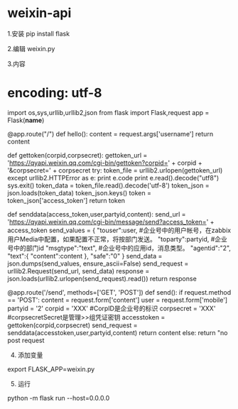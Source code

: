# weixin-api

1.安装
pip install flask

2.编辑
weixin.py

3.内容

# encoding: utf-8
import os,sys,urllib,urllib2,json
from flask import Flask,request
app = Flask(__name__)

@app.route("/")
def hello():
    content = request.args['username']
    return content


def gettoken(corpid,corpsecret):
    gettoken_url = 'https://qyapi.weixin.qq.com/cgi-bin/gettoken?corpid=' + corpid + '&corpsecret=' + corpsecret
    try:
        token_file = urllib2.urlopen(gettoken_url)
    except urllib2.HTTPError as e:
        print e.code
        print e.read().decode("utf8")
        sys.exit()
    token_data = token_file.read().decode('utf-8')
    token_json = json.loads(token_data)
    token_json.keys()
    token = token_json['access_token']
    return token


def senddata(access_token,user,partyid,content):
    send_url = 'https://qyapi.weixin.qq.com/cgi-bin/message/send?access_token=' + access_token
    send_values = {
        "touser":user,    #企业号中的用户帐号，在zabbix用户Media中配置，如果配置不正常，将按部门发送。
        "toparty":partyid,    #企业号中的部门id
        "msgtype":"text",  #企业号中的应用id，消息类型。
        "agentid":"2",
        "text":{
            "content":content
           },
        "safe":"0"
        }
    send_data = json.dumps(send_values, ensure_ascii=False)
    send_request = urllib2.Request(send_url, send_data)
    response = json.loads(urllib2.urlopen(send_request).read())
    return response


@app.route('/send', methods=['GET', 'POST'])
def send():
    if request.method == 'POST':
        content = request.form['content']
        user = request.form['mobile']
        partyid = '2'
        corpid = 'XXX'   #CorpID是企业号的标识
        corpsecret = 'XXX'  #corpsecretSecret是管理>>组凭证密钥
        accesstoken = gettoken(corpid,corpsecret)
        send_request = senddata(accesstoken,user,partyid,content)
        return content 
    else:
        return "no post request 


4. 添加变量

export FLASK_APP=weixin.py 


5. 运行

python -m flask run --host=0.0.0.0


